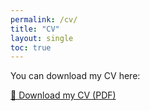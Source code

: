 ```yaml
---
permalink: /cv/
title: "CV"
layout: single
toc: true
---
```


You can download my CV here:

[📄 Download my CV (PDF)](/assets/files/cv.pdf)
